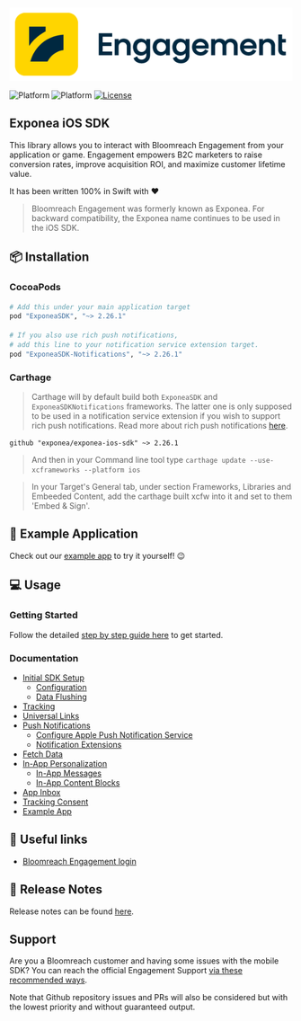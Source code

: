 <p align="center">
  <img src="./Documentation/images/logo_engagement.png?raw=true" alt="Exponea"/>
</p>

![Platform](https://img.shields.io/badge/Platform-iOS-lightgrey.svg?style=flat)
![Platform](https://img.shields.io/badge/Swift-4.2+-green.svg?style=flat)
[![License](https://img.shields.io/badge/License-MIT-yellow.svg)](https://opensource.org/licenses/MIT)

## Exponea iOS SDK

This library allows you to interact with Bloomreach Engagement from your application or game. Engagement empowers B2C marketers to raise conversion rates, improve acquisition ROI, and maximize customer lifetime value.

It has been written 100% in Swift with ❤️

> 
> Bloomreach Engagement was formerly known as Exponea. For backward compatibility, the Exponea name continues to be used in the iOS SDK.

## 📦 Installation

### CocoaPods

```ruby
# Add this under your main application target
pod "ExponeaSDK", "~> 2.26.1"

# If you also use rich push notifications,
# add this line to your notification service extension target.
pod "ExponeaSDK-Notifications", "~> 2.26.1"
```

### Carthage

> Carthage will by default build both `ExponeaSDK` and `ExponeaSDKNotifications` frameworks. The latter one is only supposed to be used in a notification service extension if you wish to support rich push notifications. Read more about rich push notifications [here](https://documentation.bloomreach.com/engagement/docs/ios-sdk-push-notifications#rich-push-notifications).

```
github "exponea/exponea-ios-sdk" ~> 2.26.1
```
> And then in your Command line tool type ```carthage update --use-xcframeworks --platform ios```

> In your Target's General tab, under section Frameworks, Libraries and Embeeded Content, add the carthage built xcfw into it and set to them 'Embed & Sign'.

## 📱 Example Application

Check out our [example app](https://github.com/exponea/exponea-ios-sdk/tree/master/ExponeaSDK/Example) to try it yourself! 😉

## 💻 Usage

### Getting Started

Follow the detailed [step by step guide here](https://documentation.bloomreach.com/engagement/docs/ios-sdk-setup) to get started.

### Documentation

- [Initial SDK Setup](https://documentation.bloomreach.com/engagement/docs/ios-sdk-setup)
  - [Configuration](https://documentation.bloomreach.com/engagement/docs/ios-sdk-configuration)
  - [Data Flushing](https://documentation.bloomreach.com/engagement/docs/ios-sdk-data-flushing)
- [Tracking](https://documentation.bloomreach.com/engagement/docs/ios-sdk-tracking)
- [Universal Links](https://documentation.bloomreach.com/engagement/docs/ios-sdk-universal-links)
- [Push Notifications](https://documentation.bloomreach.com/engagement/docs/ios-sdk-push-notifications)
  - [Configure Apple Push Notification Service](https://documentation.bloomreach.com/engagement/docs/ios-sdk-configure-apns)
  - [Notification Extensions](https://documentation.bloomreach.com/engagement/docs/ios-sdk-notification-extensions)
- [Fetch Data](https://documentation.bloomreach.com/engagement/docs/ios-sdk-fetch-data)
- [In-App Personalization](https://documentation.bloomreach.com/engagement/docs/ios-sdk-in-app-personalization)
  - [In-App Messages](https://documentation.bloomreach.com/engagement/docs/ios-sdk-in-app-messages)
  - [In-App Content Blocks](https://documentation.bloomreach.com/engagement/docs/ios-sdk-in-app-content-blocks)
- [App Inbox](https://documentation.bloomreach.com/engagement/docs/ios-sdk-app-inbox)
- [Tracking Consent](https://documentation.bloomreach.com/engagement/docs/ios-sdk-tracking-consent)
- [Example App](https://documentation.bloomreach.com/engagement/docs/ios-sdk-example-app)

## 🔗 Useful links

* [Bloomreach Engagement login](https://app.exponea.com/login)

## 📝 Release Notes

Release notes can be found [here](https://documentation.bloomreach.com/engagement/docs/ios-sdk-release-notes).

## Support

Are you a Bloomreach customer and having some issues with the mobile SDK? You can reach the official Engagement Support [via these recommended ways](https://documentation.bloomreach.com/engagement/docs/engagement-support#contacting-the-support).

Note that Github repository issues and PRs will also be considered but with the lowest priority and without guaranteed output.
